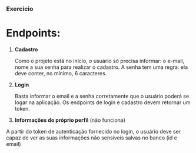 ### Exercício ###

# Endpoints:

1. **Cadastro**
    
    Como o projeto está no início, o usuário só precisa informar: o e-mail, nome a sua senha para realizar o cadastro. A senha tem uma regra: ela deve conter, no mínimo, 6 caracteres.

2. **Login**
    
    Basta informar o email e a senha corretamente que o usuário poderá se logar na aplicação. Os endpoints de login e cadastro devem retornar um token.

3. **Informações do próprio perfil** (não funciona)
    
A partir do token de autenticação fornecido no login, o usuário deve ser capaz de ver as suas informações não sensíveis salvas no banco (id e email)




